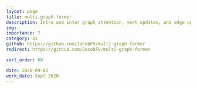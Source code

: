 ```yaml
---
layout: page
title: multi-graph-former
description: Intra and inter graph attention, vert updates, and edge updates with dynamic structure.
img:
importance: 7
category: ai
github: https://github.com/JacobFV/multi-graph-former
redirect: https://github.com/JacobFV/multi-graph-former

sort_order: 60

date: 2020-09-02
work_date: Sept 2020
---
```

